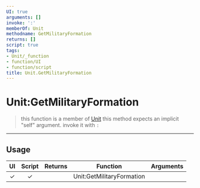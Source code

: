 ```yaml
---
UI: true
arguments: []
invoke: ':'
memberOf: Unit
methodname: GetMilitaryFormation
returns: []
script: true
tags:
- Unit/_function
- function/UI
- function/script
title: Unit.GetMilitaryFormation
---
```

# Unit:GetMilitaryFormation
> this function is a member of [Unit](civ-6/lua/Unit.md)
> this method expects an implicit "self" argument. invoke it with `:`
-----
## Usage
|  UI | Script | Returns | Function | Arguments |
|:---:|:------:|-------:|:--------:|:---------|
|✓|✓||Unit:GetMilitaryFormation||
